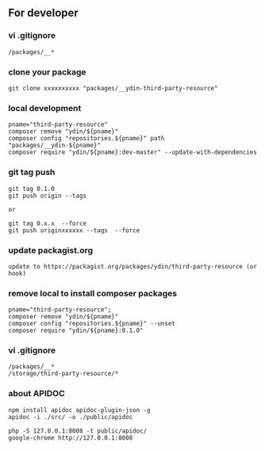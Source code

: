 ## For developer

### vi .gitignore
```
/packages/__*
```

### clone your package
```
git clone xxxxxxxxxx "packages/__ydin-third-party-resource"
```

### local development
```
pname="third-party-resource"
composer remove "ydin/${pname}"
composer config "repositories.${pname}" path "packages/__ydin-${pname}"
composer require "ydin/${pname}:dev-master" --update-with-dependencies
```

### git tag push
```
git tag 0.1.0
git push origin --tags

or

git tag 0.x.x  --force
git push originxxxxxx --tags  --force
```

### update packagist.org
```
update to https://packagist.org/packages/ydin/third-party-resource (or hook)
```

### remove local to install composer packages
```
pname="third-party-resource";
composer remove "ydin/${pname}"
composer config "repositories.${pname}" --unset
composer require "ydin/${pname}:0.1.0"
```

### vi .gitignore
```
/packages/__*
/storage/third-party-resource/*
```

### about APIDOC
```
npm install apidoc apidoc-plugin-json -g
apidoc -i ./src/ -o ./public/apidoc

php -S 127.0.0.1:8008 -t public/apidoc/
google-chrome http://127.0.0.1:8008
```
